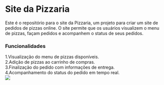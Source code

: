 <h1>Site da Pizzaria</h1>
Este é o repositório para o site da Pizzaria, um projeto para criar um site de pedidos de pizzas online. O site permite que os usuários visualizem o menu de pizzas, façam pedidos e acompanhem o status de seus pedidos.

<h3>Funcionalidades</h3>
1.Visualização do menu de pizzas disponíveis.<br>
2.Adição de pizzas ao carrinho de compras.<br>
3.Finalização do pedido com informações de entrega.<br>
4.Acompanhamento do status do pedido em tempo real.<br>
<div>
  <img src="https://giphy.com/embed/3osxYoufeOGOA7xiX6">
</div>
